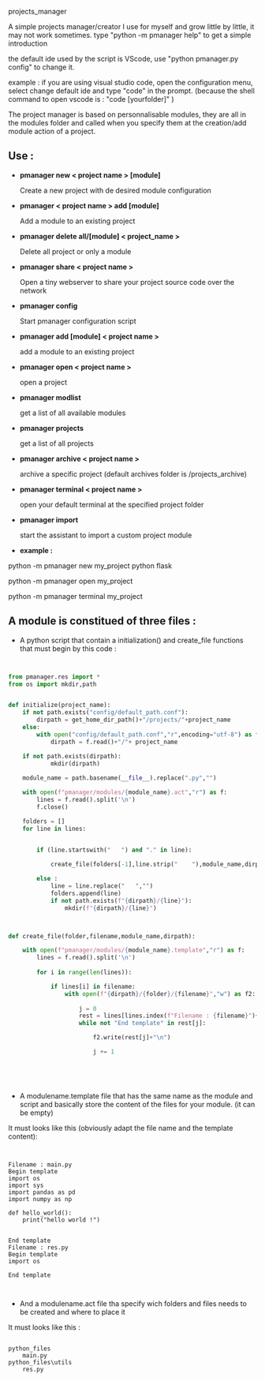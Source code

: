  projects_manager


A simple projects manager/creator I use for myself and grow little by little, it may not work sometimes.
type "python -m pmanager help" to get a simple introduction

the default ide used by the script is VScode, use "python pmanager.py config" to change it.

example :
if you are using visual studio code, open the  configuration menu, select change default ide and type "code" in the prompt. 
(because the shell command to open vscode is : "code [yourfolder]" )

The project manager is based on personnalisable modules, they are all in the modules folder and called when you specify them at the creation/add module action of a project.

## Use :


- **pmanager new < project name > [module]**
    
    Create a new project with de desired module configuration



- **pmanager < project name > add [module]**
    
    
    Add a module to an existing project



- **pmanager delete all/[module] < project_name >**
    
    
    Delete all project or only a module



- **pmanager share < project name >**
    
    
    Open a tiny webserver to share your project source code over
    the network



- **pmanager config**


    Start pmanager configuration script



- **pmanager add [module] < project name >**
    
    
    add a module to an existing project


- **pmanager open < project name >**


    open a project


- **pmanager modlist**


    get a list of all available modules


- **pmanager projects**


    get a list of all projects


- **pmanager archive < project name >**


    archive a specific project 
    (default archives folder is <user home directory>/projects_archive)


- **pmanager terminal < project name >**


    open your default terminal at the specified project folder

- **pmanager import**


    start the assistant to import a custom project module


- **example :**


python -m pmanager new my_project python flask


python -m pmanager open my_project


python -m pmanager terminal my_project





## A module is constitued of three files :

- A python script that contain a initialization()  and create_file functions that must begin by this code :


```python


from pmanager.res import *
from os import mkdir,path


def initialize(project_name):
    if not path.exists("config/default_path.conf"):
        dirpath = get_home_dir_path()+"/projects/"+project_name
    else:
        with open("config/default_path.conf","r",encoding="utf-8") as f:
            dirpath = f.read()+"/"+ project_name

    if not path.exists(dirpath):
            mkdir(dirpath)
        
    module_name = path.basename(__file__).replace(".py","")

    with open(f"pmanager/modules/{module_name}.act","r") as f:
        lines = f.read().split('\n')
        f.close()

    folders = []
    for line in lines:


        if (line.startswith("   ") and "." in line):
           
            create_file(folders[-1],line.strip("    "),module_name,dirpath)

        else :
            line = line.replace("   ","")
            folders.append(line)
            if not path.exists(f"{dirpath}/{line}"):
                mkdir(f"{dirpath}/{line}")



def create_file(folder,filename,module_name,dirpath):

    with open(f"pmanager/modules/{module_name}.template","r") as f:
        lines = f.read().split('\n')
        
        for i in range(len(lines)):

            if lines[i] in filename:
                with open(f"{dirpath}/{folder}/{filename}","w") as f2:
                    
                    j = 0
                    rest = lines[lines.index(f"Filename : {filename}")+2:]
                    while not "End template" in rest[j]:

                        f2.write(rest[j]+"\n")

                        j += 1
           

           
       
 ```



- A modulename.template file that has the same name as the module and script and basically store the content of the files for your module. (it can be empty)

It must looks like this (obviously adapt the file name and the template content):


```
    
    
Filename : main.py
Begin template
import os
import sys
import pandas as pd
import numpy as np

def hello_world():
    print("hello world !")


End template
Filename : res.py
Begin template
import os
    
End template
    
    
```

- And a modulename.act file tha specify wich folders and files needs to be created and where to place it

It must looks like this :

```

python_files
    main.py
python_files\utils
    res.py


```



